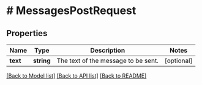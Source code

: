 # # MessagesPostRequest

## Properties

Name | Type | Description | Notes
------------ | ------------- | ------------- | -------------
**text** | **string** | The text of the message to be sent. | [optional]

[[Back to Model list]](../../README.md#models) [[Back to API list]](../../README.md#endpoints) [[Back to README]](../../README.md)
